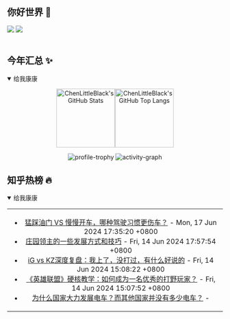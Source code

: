 ## 你好世界 👋

[![](https://img.shields.io/badge/@ChenLittleBlack-1a6c81?style=flat&logo=java&logoColor=1a6c81&label=Java&colorA=ffffff)](https://www.java.com/)
[![](https://img.shields.io/badge/@ChenLittleBlack-41b883?style=flat&logo=vuedotjs&logoColor=41b883&label=Vue&colorA=ffffff)](https://cn.vuejs.org/)

<div align="center">

<img alt="" src="https://readme-typing-svg.herokuapp.com?font=Consolas&center=true&vCenter=true&width=800&height=60&lines=The+traveler+often+arrives%2C+and+the+doer+often+succeeds.">
<img width="800"  height="3" alt="" src="https://camo.githubusercontent.com/82291b0fe831bfc6781e07fc5090cbd0a8b912bb8b8d4fec0696c881834f81ac/68747470733a2f2f70726f626f742e6d656469612f394575424971676170492e676966">

</div>


## 今年汇总 ✨

<details open>

<summary>给我康康</summary>

<div align="center">

<img height="137px" alt="ChenLittleBlack's GitHub Stats" src="https://github-readme-stats-roan-delta.vercel.app/api?username=ChenLittleBlack&hide_title=false&hide_border=true&show_icons=true&include_all_commits=true&line_height=21&bg_color=0,EC6C6C,FFD479,FFFC79,73FA79&theme=graywhite&locale=cn" /><img align="" height="137px" alt="ChenLittleBlack's GitHub Top Langs" src="https://github-readme-stats-roan-delta.vercel.app/api/top-langs/?username=ChenLittleBlack&hide_title=false&hide_border=true&layout=compact&bg_color=0,73FA79,73FDFF,D783FF&theme=graywhite&locale=cn" />

<img alt="profile-trophy" src="https://github-profile-trophy.vercel.app/?username=ChenLittleBlack&theme=algolia&column=-1" />

<img alt="activity-graph" src="https://activity-graph.herokuapp.com/graph?username=ChenLittleBlack&theme=github" />

</div>

</details>


## 知乎热榜 🔥

<details open>

<summary>给我康康</summary>

<div align="center">

<table style="height: 300px;">
<tr>
<td align="center" valign="middle">

<!-- START_SECTION:blog -->
* <a href='http://www.zhihu.com/question/656520879/answer/3508158516?utm_campaign=rss&utm_medium=rss&utm_source=rss&utm_content=title' target='_blank'>猛踩油门 VS 慢慢开车，哪种驾驶习惯更伤车？</a> - Mon, 17 Jun 2024 17:35:20 +0800
* <a href='http://zhuanlan.zhihu.com/p/695424601?utm_campaign=rss&utm_medium=rss&utm_source=rss&utm_content=title' target='_blank'>庄园领主的一些发展方式和技巧</a> - Fri, 14 Jun 2024 17:57:54 +0800
* <a href='http://zhuanlan.zhihu.com/p/72696621?utm_campaign=rss&utm_medium=rss&utm_source=rss&utm_content=title' target='_blank'>iG vs KZ深度复盘：我上了，没打过，有什么好说的</a> - Fri, 14 Jun 2024 15:08:22 +0800
* <a href='http://zhuanlan.zhihu.com/p/143160297?utm_campaign=rss&utm_medium=rss&utm_source=rss&utm_content=title' target='_blank'>《英雄联盟》硬核教学：如何成为一名优秀的打野玩家？</a> - Fri, 14 Jun 2024 15:07:52 +0800
* <a href='http://www.zhihu.com/question/656815564/answer/3517246293?utm_campaign=rss&utm_medium=rss&utm_source=rss&utm_content=title' target='_blank'>为什么国家大力发展电车？而其他国家并没有多少电车？</a> - 
<!-- END_SECTION:blog -->

</td>
</tr>
</table>

</div>
</details>
